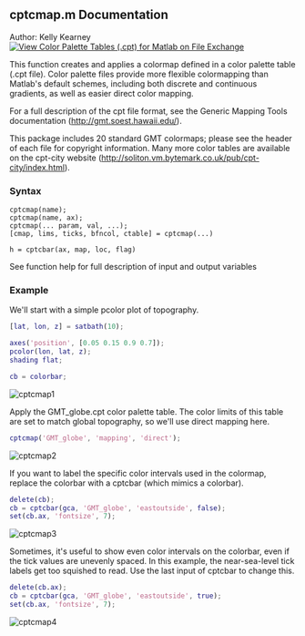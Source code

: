 ## cptcmap.m Documentation
Author: Kelly Kearney
[![View Color Palette Tables (.cpt) for Matlab on File Exchange](https://www.mathworks.com/matlabcentral/images/matlab-file-exchange.svg)](https://www.mathworks.com/matlabcentral/fileexchange/28943-color-palette-tables-cpt-for-matlab)

This function creates and applies a colormap defined in a color palette table (.cpt file). Color palette files provide more flexible colormapping than Matlab's default schemes, including both discrete and continuous gradients, as well as easier direct color mapping.

For a full description of the cpt file format, see the Generic Mapping Tools documentation (http://gmt.soest.hawaii.edu/). 

This package includes 20 standard GMT colormaps; please see the header of each file for copyright information.   Many more color tables are available on the cpt-city website (http://soliton.vm.bytemark.co.uk/pub/cpt-city/index.html).
 
### Syntax

```
cptcmap(name);
cptcmap(name, ax);
cptcmap(... param, val, ...);
[cmap, lims, ticks, bfncol, ctable] = cptcmap(...)

h = cptcbar(ax, map, loc, flag)
```

See function help for full description of input and output variables

### Example

We'll start with a simple pcolor plot of topography.

```matlab
[lat, lon, z] = satbath(10);

axes('position', [0.05 0.15 0.9 0.7]);
pcolor(lon, lat, z);
shading flat;

cb = colorbar;
```
![cptcmap1](cptcmap_readme_01.png)

 Apply the GMT_globe.cpt color palette table.  The color limits of this
 table are set to match global topography, so we'll use direct mapping
 here.

```matlab
cptcmap('GMT_globe', 'mapping', 'direct');
```

![cptcmap2](cptcmap_readme_02.png)

 If you want to label the specific color intervals used in the colormap,
 replace the colorbar with a cptcbar (which mimics a colorbar).

```matlab
delete(cb);
cb = cptcbar(gca, 'GMT_globe', 'eastoutside', false);
set(cb.ax, 'fontsize', 7);
```
![cptcmap3](cptcmap_readme_03.png)

 Sometimes, it's useful to show even color intervals on the colorbar, even
 if the tick values are unevenly spaced.  In this example, the near-sea-level tick labels get too squished to read.  Use the last input of cptcbar to change this.

```matlab
delete(cb.ax);
cb = cptcbar(gca, 'GMT_globe', 'eastoutside', true);
set(cb.ax, 'fontsize', 7);
```
![cptcmap4](cptcmap_readme_04.png)